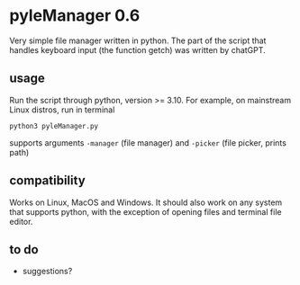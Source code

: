 # pyleManager 0.6

Very simple file manager written in python. The part of the script that handles keyboard input (the function getch) was written by chatGPT.

## usage

Run the script through python, version >= 3.10. For example, on mainstream Linux distros, run in terminal
```
python3 pyleManager.py
```
supports arguments `-manager` (file manager) and `-picker` (file picker, prints path)

## compatibility

Works on Linux, MacOS and Windows. It should also work on any system that supports python, with the exception of opening files and terminal file editor.

## to do

- suggestions?
